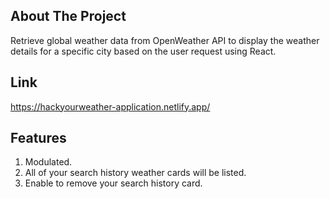 ## About The Project
Retrieve global weather data from OpenWeather API to display the weather details for a specific city based on the user request using React.

## Link
https://hackyourweather-application.netlify.app/

## Features
1. Modulated.
2. All of your search history weather cards will be listed.
3. Enable to remove your search history card.
